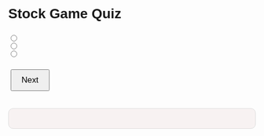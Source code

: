 <html>
<head>
<style>
body {
    font-family: Arial, sans-serif;
}
#quiz {
    margin-bottom: 30px;
}
#quiz h1 {
    font-weight: bold;
    margin-bottom: 20px;
}
#quiz h2 {
    font-size: 1.2em;
}
.question {
    margin: 20px 0;
}
.answers {
    margin-bottom: 20px;
}
#submit, #restart {
    font-size: 1.2em;
    padding: 10px 20px;
    margin: 5px;
}
#results {
    font-weight: bold;
    background: #f7f2f2;
    padding: 20px;
    margin-top: 10px;
    border: 1px solid #ddd;
    border-radius: 10px;
}
#wrongAnswers {
    margin-top: 20px;
}
</style>
</head>
<body>
<div id="quiz">
    <h1>Stock Game Quiz</h1>
    <img id="questionImage" src="" alt="question image" style="display: none;">
    <h2 id="question"></h2>
    <div class="answers">
        <input type="radio" name="answer" id="a" value="a">
        <label for="a" id="a_text"></label><br>
        <input type="radio" name="answer" id="b" value="b">
        <label for="b" id="b_text"></label><br>
        <input type="radio" name="answer" id="c" value="c">
        <label for="c" id="c_text"></label><br>
    </div>
    <button id="submit">Next</button>
</div>
<div id="results"></div>
<div id="wrongAnswers"></div>
<button id="restart" style="display:none;">Restart</button>
<script>
var currentQuestion = 0;
var score = 0;
var wrongAnswers = [];
var questions = [
   {
       question: 'What does IPO stand for?',
       answers: {
           a: 'Initial Public Offering',
           b: 'Internal Price Options',
           c: 'Intelligent Personal Object'
       },
       correctAnswer: 'a'
   },
   {
       question: 'What is a bull market?',
       answers: {
           a: 'A market in decline',
           b: 'A market on the rise',
           c: 'A market with a lot of trading activity'
       },
       correctAnswer: 'b'
   },
   {
       question: 'What is a bear market?',
       answers: {
           a: 'A market on the rise',
           b: 'A market in decline',
           c: 'A market with a lot of trading activity'
       },
       correctAnswer: 'b'
   },
   {
       question: 'What is a dividend?',
       answers: {
           a: 'A debt instrument',
           b: 'A share in a company\'s profits',
           c: 'A financial derivative'
       },
       correctAnswer: 'b'
   },
   {
       question: 'What is the role of a stockbroker?',
       answers: {
           a: 'To oversee corporate mergers',
           b: 'To trade stocks on behalf of clients',
           c: 'To regulate the stock market'
       },
       correctAnswer: 'b'
   },
   {
       question: 'What is market capitalization?',
       answers: {
           a: 'The total value of a company\'s outstanding shares',
           b: 'The cost of buying shares in the market',
           c: 'The profit margin of a company'
       },
       correctAnswer: 'a'
   },
   {
       question: 'What does NASDAQ stand for?',
       answers: {
           a: 'National Association of Securities Dealers Automated Quotations',
           b: 'New York Stock Dealers Association Quotations',
           c: 'National Association of Stock Dealers Automatic Questions'
       },
       correctAnswer: 'a'
   },
   {
       question: 'What is a Blue Chip stock?',
       answers: {
           a: 'A stock from a large, nationally recognized and well-established company',
           b: 'A stock from a small, innovative and new company',
           c: 'A stock that gives high dividends'
       },
       correctAnswer: 'a'
   },
   {
       question: 'What is a short selling?',
       answers: {
           a: 'Selling a stock you own and hope to buy back at a lower price',
           b: 'Selling a stock you do not own and hope to buy back at a lower price',
           c: 'Selling a stock just after buying it'
       },
       correctAnswer: 'b'
   },
   {
       question: 'What is a mutual fund?',
       answers: {
           a: 'A fund that ensures mutual benefits for all stockholders',
           b: 'A collection of stocks, bonds, or other securities owned by a group of investors and managed by a professional investment company',
           c: 'A fund that invests in real estate only'
       },
       correctAnswer: 'b'
   },
   {
       question: 'What is a hedge fund?',
       answers: {
           a: 'A fund that invests in agricultural products',
           b: 'A fund that only invests in safe and risk-free assets',
           c: 'A private investment structure that employs complex strategies to generate high returns, often more risky'
       },
       correctAnswer: 'c'
   },
   {
       question: 'What does ETF stand for?',
       answers: {
           a: 'Exchange-Traded Fund',
           b: 'Equity Transfer Facility',
           c: 'Exchange Transaction Fee'
       },
       correctAnswer: 'a'
   },
   {
   question: 'What is a stock split?',
   answers: {
       a: 'A strategy used by companies to decrease the price of individual shares by increasing the number of shares',
       b: 'A strategy used by companies to increase the price of individual shares by decreasing the number of shares',
       c: 'A situation where a company divides its assets equally among shareholders'
   },
   correctAnswer: 'a'
   },
   {
       question: 'Here is a graph of a stock. What does the pattern represent?',
       answers: {
           a: 'Bullish trend',
           b: 'Bearish trend',
           c: 'Consolidation phase'
       },
       imageURL: 'https://a.c-dn.net/c/content/dam/publicsites/igcom/uk/images/ContentImage/Cup%20and%20handle.png',
       correctAnswer: 'a'
   },
   {
       question: 'What type of candlestick pattern is this?',
       answers: {
           a: 'Hammer',
           b: 'Shooting Star',
           c: 'Doji'
       },
       imageURL: 'https://www.adigitalblogger.com/wp-content/uploads/shooting-star.png',
       correctAnswer: 'b'
   },
   {
       question: 'What does this type of volume pattern suggest?',
       answers: {
           a: 'Strong buying interest',
           b: 'Strong selling pressure',
           c: 'Low trading activity'
       },
       imageURL: 'https://school.stockcharts.com/lib/exe/fetch.php?media=chart_analysis:candlestick_bearish_reversal_patterns:bearrev1-nke-bearengresist.png',
       correctAnswer: 'b'
   },
       {
       question: 'What is this chart pattern called?',
       answers: {
           a: 'Head and Shoulders',
           b: 'Double Top',
           c: 'Cup and Handle'
       },
       imageURL: 'https://encrypted-tbn0.gstatic.com/images?q=tbn:ANd9GcQBIT6kGYcWe6G9QB6j7dPEAPLxVGFHk7tidA&usqp=CAU',
       correctAnswer: 'a'
   },
   {
       question: 'What is this candlestick pattern called?',
       answers: {
           a: 'Bullish Engulfing',
           b: 'Doji',
           c: 'Bearish Engulfing'
       },
       imageURL: 'https://a.c-dn.net/c/content/dam/publicsites/igcom/uk/images/ContentImage/doji%20patterns@2x%20(002).png',
       correctAnswer: 'b'
   },
   {
       question: 'What does this volume pattern suggest?',
       answers: {
           a: 'Market Consolidation',
           b: 'Buying Pressure',
           c: 'Selling Pressure'
       },
       imageURL: 'https://www.marketvolume.com/vsa/img/upthrust-bar.png',
       correctAnswer: 'c'
   },
   {
       question: 'What is this chart pattern called?',
       answers: {
           a: 'Falling Wedge',
           b: 'Rising Wedge',
           c: 'Bull Flag'
       },
       imageURL: 'https://bpcdn.co/images/2016/05/grade7-falling-wedge-reversal-before.png',
       correctAnswer: 'a'
   },
   {
       question: 'What does this type of candlestick pattern suggest?',
       answers: {
           a: 'Bullish Reversal',
           b: 'Bearish Reversal',
           c: 'Market Consolidation'
       },
       imageURL: 'https://www.incrediblecharts.com/images/png_images/sna_stock_screen_consolidation.png',
       correctAnswer: 'c'
   },
   {
       question: 'What is this chart pattern called?',
       answers: {
           a: 'Bull Flag',
           b: 'Bear Flag',
           c: 'Pennant'
       },
       imageURL: 'https://media.warriortrading.com/2020/07/28111357/shutterstock_1407751412.jpg',
       correctAnswer: 'c'
   },
   {
       question: 'What does this volume pattern suggest?',
       answers: {
           a: 'Buying Pressure',
           b: 'Selling Pressure',
           c: 'Market Consolidation'
       },
       imageURL: 'https://qph.cf2.quoracdn.net/main-qimg-a823fdcc41eed80a908f407dfb04ebf0-pjlq',
       correctAnswer: 'a'
   }
];
function shuffleArray(array) {
   for (var i = array.length - 1; i > 0; i--) {
       var j = Math.floor(Math.random() * (i + 1));
       var temp = array[i];
       array[i] = array[j];
       array[j] = temp;
   }
   return array;
}
function selectRandomQuestions() {
   var randomizedQuestions = shuffleArray(questions);
   return randomizedQuestions.slice(0, 5);
}
var selectedQuestions = selectRandomQuestions();
function showQuestion() {
   var q = selectedQuestions[currentQuestion];
   document.getElementById('question').textContent = q.question;
   document.getElementById('a_text').textContent = q.answers.a;
   document.getElementById('b_text').textContent = q.answers.b;
   document.getElementById('c_text').textContent = q.answers.c;
   var questionImage = document.getElementById('questionImage');
   if (q.imageURL) {
       questionImage.src = q.imageURL;
       questionImage.style.display = '';
   } else {
       questionImage.style.display = 'none';
   }
    var inputs = document.getElementsByName('answer');
    for(var i = 0; i < inputs.length; i++) {
        inputs[i].checked = false;
    }
}
function checkAnswer() {
    var selectedAnswer = document.querySelector('input[name="answer"]:checked').value;
    if (selectedAnswer === selectedQuestions[currentQuestion].correctAnswer) {
        score++;
    } else {
        wrongAnswers.push({
            question: selectedQuestions[currentQuestion].question,
            correctAnswer: selectedQuestions[currentQuestion].answers[selectedQuestions[currentQuestion].correctAnswer]
        });
    }
    currentQuestion++;
    if (currentQuestion >= selectedQuestions.length) {
        showResults();
    } else {
        showQuestion();
    }
}
function showResults() {
    document.getElementById('quiz').style.display = 'none';
    document.getElementById('results').style.display = 'block';
    document.getElementById('results').textContent = 'You scored ' + score + ' out of ' + selectedQuestions.length + '.';
    document.getElementById('restart').style.display = 'block';
    if (wrongAnswers.length > 0) {
        var wrongAnswersDiv = document.getElementById('wrongAnswers');
        wrongAnswersDiv.innerHTML = '<h2>Incorrect Answers:</h2>';
        for (var i = 0; i < wrongAnswers.length; i++) {
            wrongAnswersDiv.innerHTML += '<h3>' + wrongAnswers[i].question + '</h3>';
            wrongAnswersDiv.innerHTML += '<p>Correct answer: ' + wrongAnswers[i].correctAnswer + '</p>';
        }
    }
}
function restartQuiz() {
    currentQuestion = 0;
    score = 0;
    wrongAnswers = [];
    selectedQuestions = selectRandomQuestions();
    document.getElementById('quiz').style.display = 'block';
    document.getElementById('results').style.display = 'none';
    document.getElementById('restart').style.display = 'none';
    document.getElementById('wrongAnswers').innerHTML = '';
    showQuestion();
}
document.getElementById('submit').addEventListener('click', checkAnswer);
document.getElementById('restart').addEventListener('click', restartQuiz);
showQuestion();
</script>
</body>
</html>